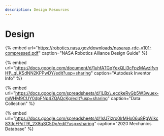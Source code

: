 ```yaml
---
description: Design Resources
---
```


# Design

{% embed url="https://robotics.nasa.gov/downloads/nasarap-rdc-v101-compressed.pdf" caption="NASA Robotics Alliance Design Guide" %}

{% embed url="https://docs.google.com/document/d/1uhfATGqYexQLi3cFpzMAvzlfynH1\_qLKSdNN2KPPwDY/edit?usp=sharing" caption="Autodesk Inventor Info" %}

{% embed url="https://docs.google.com/spreadsheets/d/1LBx\_ecdkeRvGb5W3wuex-mWHM9CUY0dpFNp4ZQAQcKg/edit?usp=sharing" caption="Data Collection" %}

{% embed url="https://docs.google.com/spreadsheets/d/1sU7izro0lrMHx06u8RgWIkc83tIcFPdT9\_2X8qSC5Dg/edit?usp=sharing" caption="2020 Mechanics Database" %}







